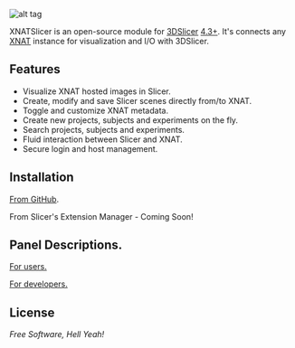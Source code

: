 ![alt tag](https://raw.github.com/skumar221/XNATSlicer/master/XnatSlicer/Resources/Images/XNATSlicer-MainIcon.png)


XNATSlicer is an open-source module for [3DSlicer](http://www.slicer.org/) [4.3+](http://download.slicer.org).  It's connects any [XNAT](http://www.xnat.org/) instance for visualization and I/O with 3DSlicer.


Features
----
* Visualize XNAT hosted images in Slicer.
* Create, modify and save Slicer scenes directly from/to XNAT.
* Toggle and customize XNAT metadata.
* Create new projects, subjects and experiments on the fly.
* Search projects, subjects and experiments.
* Fluid interaction between Slicer and XNAT.
* Secure login and host management.



Installation
--------------

[From GitHub](https://github.com/skumar221/XNATSlicer/wiki/Installing-XnatSlicer-from-GitHub).

From Slicer's Extension Manager - Coming Soon!





Panel Descriptions.
--------------
[For users.](https://github.com/skumar221/XNATSlicer/wiki/Panel-descriptions:-For-Users)

[For developers.]()


License
----

*Free Software, Hell Yeah!*
  
    